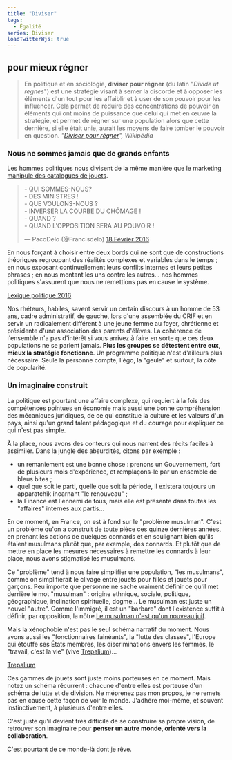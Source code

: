 ```yaml
---
title: "Diviser"
tags:
  - Égalité
series: Diviser
loadTwitterWjs: true
---
```


## pour mieux régner

> En politique et en sociologie, **diviser pour régner** (du latin "<em lang="latin">Divide ut regnes</em>") est une stratégie visant à semer la discorde et à opposer les éléments d'un tout pour les affaiblir et à user de son pouvoir pour les influencer. Cela permet de réduire des concentrations de pouvoir en éléments qui ont moins de puissance que celui qui met en œuvre la stratégie, et permet de régner sur une population alors que cette dernière, si elle était unie, aurait les moyens de faire tomber le pouvoir en question.
> <cite>"[Diviser pour régner](https://fr.wikipedia.org/wiki/Diviser_pour_r%C3%A9gner)", Wikipédia</cite>

<!-- more -->

### Nous ne sommes jamais que de grands enfants

Les hommes politiques nous divisent de la même manière que le marketing [manipule des catalogues de jouets](/2016/02/division-sur-catalogue/ "Division sur catalogue").

<blockquote class="twitter-tweet" data-lang="fr"><p lang="fr" dir="ltr">- QUI SOMMES-NOUS?<br>- DES MINISTRES !<br>- QUE VOULONS-NOUS ?<br>- INVERSER LA COURBE DU CHÔMAGE !<br>- QUAND ?<br>- QUAND L&#39;OPPOSITION SERA AU POUVOIR !</p>&mdash; PacoDelo (@Francisdelo) <a href="https://twitter.com/Francisdelo/status/700281351975649280">18 Février 2016</a></blockquote>
<script async src="//platform.twitter.com/widgets.js" charset="utf-8"></script>

En nous forçant à choisir entre deux bords qui ne sont que de constructions théoriques regroupant des réalités complexes et variables dans le temps ; en nous exposant continuellement leurs conflits internes et leurs petites phrases ; en nous montant les uns contre les autres… nos hommes politiques s'assurent que nous ne remettions pas en cause le système.

<a class="twitter-timeline" href="https://twitter.com/borisschapira/timelines/701154483708043264" data-widget-id="701163341859962880">Lexique politique 2016</a>

Nos rhéteurs, habiles, savent servir un certain discours à un homme de 53 ans, cadre administratif, de gauche, lors d'une assemblée du CRIF et en servir un radicalement différent à une jeune femme au foyer, chrétienne et présidente d'une association des parents d'élèves. La cohérence de l'ensemble n'a pas d'intérêt si vous arrivez à faire en sorte que ces deux populations ne se parlent jamais. **Plus les groupes se détestent entre eux, mieux la stratégie fonctionne**. Un programme politique n'est d'ailleurs plus nécessaire. Seule la personne compte, l'égo, la "geule" et surtout, la côte de popularité.

### Un imaginaire construit

La politique est pourtant une affaire complexe, qui requiert à la fois des compétences pointues en économie mais aussi une bonne compréhension des mécaniques juridiques, de ce qui constitue la culture et les valeurs d'un pays, ainsi qu'un grand talent pédagogique et du courage pour expliquer ce qui n'est pas simple.

À la place, nous avons des conteurs qui nous narrent des récits faciles à assimiler. Dans la jungle des absurdités, citons par exemple :

- un remaniement est une bonne chose : prenons un Gouvernement, fort de plusieurs mois d'expérience, et remplaçons-le par un ensemble de bleus bites ;
- quel que soit le parti, quelle que soit la période, il existera toujours un apparatchik incarnant "le renouveau" ;
- la Finance est l'ennemi de tous, mais elle est présente dans toutes les "affaires" internes aux partis…

En ce moment, en France, on est à fond sur le "problème musulman". C'est un problème qu'on a construit de toute pièce ces quinze dernières années, en prenant les actions de quelques connards et en soulignant bien qu'ils étaient musulmans plutôt que, par exemple, des connards. Et plutôt que de mettre en place les mesures nécessaires à remettre les connards à leur place, nous avons stigmatisé les musulmans.

Ce "problème" tend à nous faire simplifier une population, "les musulmans", comme on simplifierait le clivage entre jouets pour filles et jouets pour garçons. Peu importe que personne ne sache vraiment définir ce qu'il met derrière le mot "musulman" : origine ethnique, sociale, politique, géographique, inclination spirituelle, dogme… Le musulman est juste un nouvel "autre". Comme l'immigré, il est un "barbare" dont l'existence suffit à définir, par opposition, la nôtre.[Le musulman n'est qu'un nouveau juif](/2016/02/citations/ "Citations").

Mais la xénophobie n'est pas le seul schéma narratif du moment. Nous avons aussi les "fonctionnaires fainéants", la "lutte des classes", l'Europe qui étouffe ses États membres, les discriminations envers les femmes, le "travail, c'est la vie" (vive [Trepalium](http://www.arte.tv/magazine/trepalium/fr))…

<a class="twitter-timeline" href="https://twitter.com/borisschapira/timelines/701162053386506242" data-widget-id="701162915014057984">Trepalium</a>

Ces gammes de jouets sont juste moins porteuses en ce moment. Mais notez un schéma récurrent : chacune d'entre elles est porteuse d'un schéma de lutte et de division. Ne méprenez pas mon propos, je ne remets pas en cause cette façon de voir le monde. J'adhére moi-même, et souvent instinctivement, à plusieurs d'entre elles.

C'est juste qu'il devient très difficile de se construire sa propre vision, de retrouver son imaginaire pour **penser un autre monde, orienté vers la collaboration**.

C'est pourtant de ce monde-là dont je rêve.

